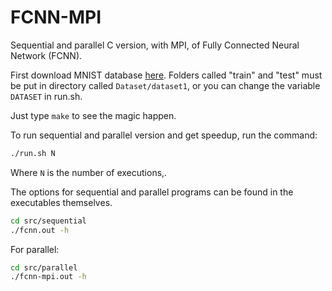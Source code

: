 # FCNN-MPI

Sequential and parallel C version, with MPI, of Fully Connected Neural Network (FCNN).

First download MNIST database [here](https://drive.google.com/file/d/1alUM0B0PtYLTw4TWUNMyByIxyZn81FYO/view?usp=sharing "MNIST Database").
Folders called "train" and "test" must be put in directory called ```Dataset/dataset1```, or you can change the variable ```DATASET``` in run.sh.

Just type `make` to see the magic happen.

To run sequential and parallel version and get speedup, run the command:

```bash
./run.sh N
```

Where `N` is the number of executions,.

The options for sequential and parallel programs can be found in the executables themselves.

```bash
cd src/sequential
./fcnn.out -h
```

For parallel:

```bash
cd src/parallel
./fcnn-mpi.out -h
```
